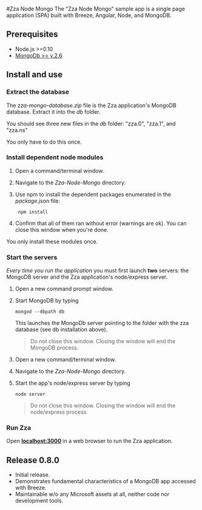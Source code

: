 #Zza Node Mongo
The "Zza Node Mongo" sample app is a single page application (SPA) built with Breeze, Angular, Node, and MongoDB.

## Prerequisites
* Node.js >=0.10
* <a href="http://blog.mongodb.org/post/82092813806/mongodb-2-6-our-biggest-release-ever"
  target="_blank" title="MongoDb release 2.6 announcement">MongoDb >= v.2.6</a>

## Install and use

### Extract the database

The *zza-mongo-database.zip* file is the Zza application's MongoDB database. Extract it into the *db* folder. 

You should see three new files in the *db* folder: "zza.0", "zza.1", and "zza.ns"

You only have to do this once.

### Install dependent node modules

1. Open a command/terminal window.

1. Navigate to the *Zza-Node-Mongo* directory.

1. Use npm to install the dependent packages enumerated in the *package.json* file:

     	npm install


1. Confirm that all of them ran without error (warnings are ok). You can close this window when you're done.

You only install these modules once.

### Start the servers
*Every time you run the application* you must first launch **two** servers: the MongoDB server and the Zza application's node/express server.

1. Open a new command prompt window.

1.	Start MongoDB by typing

		mongod --dbpath db	

	This launches the MongoDb server pointing to the folder with the zza database (see db installation above).

	>Do not close this window. Closing the window will end the MongoDB process.

1.	Open a new command/terminal window.

1.	Navigate to the *Zza-Node-Mongo* directory.

1.	Start the app's node/express server by typing

		node server

	>Do not close this window. Closing the window will end the node/express process.

### Run Zza

Open [**localhost:3000**](http://localhost:3000) in a web browser to run the Zza application.

## Release 0.8.0
* Initial release.
* Demonstrates fundamental characteristics of a MongoDB app accessed with Breeze.
* Maintainable w/o any Microsoft assets at all, neither code nor development tools.

